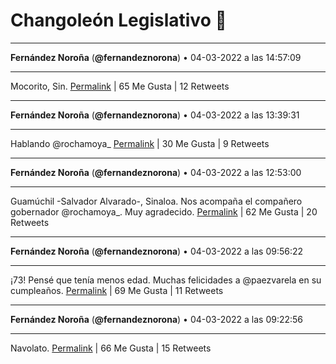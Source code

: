 # Changoleón Legislativo 🙈
*****
**Fernández Noroña** (**@fernandeznorona**) • 04-03-2022 a las 14:57:09
*****
Mocorito, Sin.
[Permalink](https://twitter.com/fernandeznorona/status/1499881662682828803) | 65 Me Gusta | 12 Retweets
*****
**Fernández Noroña** (**@fernandeznorona**) • 04-03-2022 a las 13:39:31
*****
Hablando ⁦@rochamoya_⁩
[Permalink](https://twitter.com/fernandeznorona/status/1499862125757362176) | 30 Me Gusta | 9 Retweets
*****
**Fernández Noroña** (**@fernandeznorona**) • 04-03-2022 a las 12:53:00
*****
Guamúchil -Salvador Alvarado-, Sinaloa. Nos acompaña el compañero gobernador ⁦@rochamoya_⁩. Muy agradecido.
[Permalink](https://twitter.com/fernandeznorona/status/1499850418179874821) | 62 Me Gusta | 20 Retweets
*****
**Fernández Noroña** (**@fernandeznorona**) • 04-03-2022 a las 09:56:22
*****
¡73! Pensé que tenía menos edad. Muchas felicidades a @paezvarela en su cumpleaños.
[Permalink](https://twitter.com/fernandeznorona/status/1499805966983786498) | 69 Me Gusta | 11 Retweets
*****
**Fernández Noroña** (**@fernandeznorona**) • 04-03-2022 a las 09:22:56
*****
Navolato.
[Permalink](https://twitter.com/fernandeznorona/status/1499797553054773254) | 66 Me Gusta | 15 Retweets